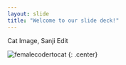 ```yaml
---
layout: slide
title: "Welcome to our slide deck!"
---
```


Cat Image, Sanji Edit

![femalecodertocat](https://octodex.github.com/images/femalecodertocat.png)
{: .center}
